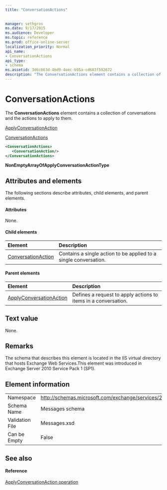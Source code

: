 ```yaml
---
title: "ConversationActions"
 
 
manager: sethgros
ms.date: 9/17/2015
ms.audience: Developer
ms.topic: reference
ms.prod: office-online-server
localization_priority: Normal
api_name:
- ConversationActions
api_type:
- schema
ms.assetid: 3d6c663d-4bd9-4eec-b95a-cd683f592672
description: "The ConversationActions element contains a collection of conversations and the actions to apply to them."
---
```


# ConversationActions

The **ConversationActions** element contains a collection of conversations and the actions to apply to them. 
  
[ApplyConversationAction](applyconversationaction.md)
  
[ConversationActions](conversationactions.md)
  
```XML
<ConversationActions>
   <ConversationAction/>
</ConversationActions>
```

 **NonEmptyArrayOfApplyConversationActionType**
## Attributes and elements

The following sections describe attributes, child elements, and parent elements.
  
#### Attributes

None.
  
#### Child elements

|**Element**|**Description**|
|:-----|:-----|
|[ConversationAction](conversationaction.md) <br/> |Contains a single action to be applied to a single conversation.  <br/> |
   
#### Parent elements

|**Element**|**Description**|
|:-----|:-----|
|[ApplyConversationAction](applyconversationaction.md) <br/> |Defines a request to apply actions to items in a conversation.  <br/> |
   
## Text value

None.
  
## Remarks

The schema that describes this element is located in the IIS virtual directory that hosts Exchange Web Services.This element was introduced in Exchange Server 2010 Service Pack 1 (SP1).
  
## Element information

|||
|:-----|:-----|
|Namespace  <br/> |http://schemas.microsoft.com/exchange/services/2006/messages  <br/> |
|Schema Name  <br/> |Messages schema  <br/> |
|Validation File  <br/> |Messages.xsd  <br/> |
|Can be Empty  <br/> |False  <br/> |
   
## See also

#### Reference

[ApplyConversationAction operation](applyconversationaction-operation.md)

